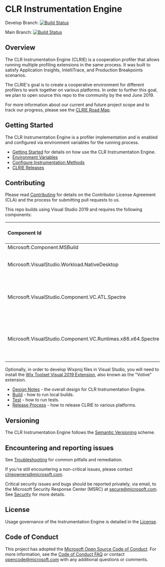 ﻿# CLR Instrumentation Engine

Develop Branch: [![Build Status](https://dev.azure.com/ms/CLRInstrumentationEngine/_apis/build/status/CI-Yaml?branchName=develop)](https://dev.azure.com/ms/CLRInstrumentationEngine/_build/latest?definitionId=275&branchName=develop)

Main Branch: [![Build Status](https://devdiv.visualstudio.com/DevDiv/_apis/build/status/ClrInstrumentationEngine/GitHub/ClrInstrumentationEngine-Signed-Yaml?branchName=main)](https://devdiv.visualstudio.com/DevDiv/_build/latest?definitionId=11311&branchName=main)

## Overview

The CLR Instrumentation Engine (CLRIE) is a cooperation profiler that allows running multiple profiling extensions in the same process. It was built to satisfy Application Insights, IntelliTrace, and Production Breakpoints scenarios.

The CLRIE's goal is to create a cooperative environment for different profilers to work together on various platforms. In order to further this goal, we plan to open source this repo to the community by the end June 2019.

For more information about our current and future project scope and to track our progress, please see the [CLRIE Road Map](ROADMAP.md).

## Getting Started

The CLR Instrumentation Engine is a profiler implementation and is enabled and configured via environment variables for the running process.

* [Getting Started](docs/getting_started.md) for details on how use the CLR Instrumentation Engine.
* [Environment Variables](docs/environment_variables.md)
* [Configure Instrumentation Methods](docs/configuration.md)
* [CLRIE Releases](docs/releases.md)

## Contributing

Please read [Contributing](CONTRIBUTING.md) for details on the Contributor License Agreement (CLA) and the process for submitting pull requests to us.

This repo builds using Visual Studio 2019 and requires the following components:

|Component Id|Component Friendly Name|
|:--|:--
Microsoft.Component.MSBuild|MSBuild
Microsoft.VisualStudio.Workload.NativeDesktop|Desktop development with C++ (Workload)
Microsoft.VisualStudio.Component.VC.ATL.Spectre|C++ ATL for latest v142 build tools with Spectre Mitigations (x86 & x64)
Microsoft.VisualStudio.Component.VC.Runtimes.x86.x64.Spectre|MSVC v142 - VS 2019 C++ x64/x86 Spectre-mitigated libs (v14.2x)

Optionally, in order to develop Wixproj files in Visual Studio, you will need to install the [Wix Toolset Visual 2019 Extension](https://marketplace.visualstudio.com/items?itemName=WixToolset.WixToolsetVisualStudio2019Extension), also known as the "Votive" extension.

* [Design Notes](DESIGN-NOTES.md) - the overall design for CLR Instrumentation Engine.
* [Build](docs/build.md) - how to run local builds.
* [Test](docs/test.md) - how to run tests.
* [Release Process](docs/release_process.md) - how to release CLRIE to various platforms.

## Versioning

The CLR Instrumentation Engine follows the [Semantic Versioning](https://semver.org/) scheme.

## Encountering and reporting issues

See [Troubleshooting](docs/troubleshooting.md) for common pitfalls and remediation.

If you're still encountering a non-critical issues, please contact clrieowners@microsoft.com.

Critical security issues and bugs should be reported privately, via email, to the Microsoft Security Response Center (MSRC) at [secure@microsoft.com](mailto:secure@microsoft.com). See [Security](SECURITY.md) for more details.

## License

Usage governance of the Instrumentation Engine is detailed in the [License](LICENSE).

## Code of Conduct

This project has adopted the [Microsoft Open Source Code of Conduct](https://opensource.microsoft.com/codeofconduct/). For more information, see the [Code of Conduct FAQ](https://opensource.microsoft.com/codeofconduct/faq/) or contact opencode@microsoft.com with any additional questions or comments.
